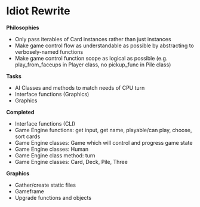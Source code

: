 Idiot Rewrite
=============

**Philosophies**
* Only pass iterables of Card instances rather than just instances
* Make game control flow as understandable as possible by abstracting to verbosely-named functions
* Make game control function scope as logical as possible (e.g. play\_from\_faceups in Player class, no pickup\_func in Pile class)

**Tasks**
* AI Classes and methods to match needs of CPU turn
* Interface functions (Graphics)
* Graphics

**Completed**
* Interface functions (CLI)
* Game Engine functions: get input, get name, playable/can play, choose, sort cards
* Game Engine classes: Game which will control and progress game state
* Game Engine classes: Human
* Game Engine class method: turn
* Game Engine classes: Card, Deck, Pile, Three

**Graphics**
* Gather/create static files
* Gameframe
* Upgrade functions and objects

